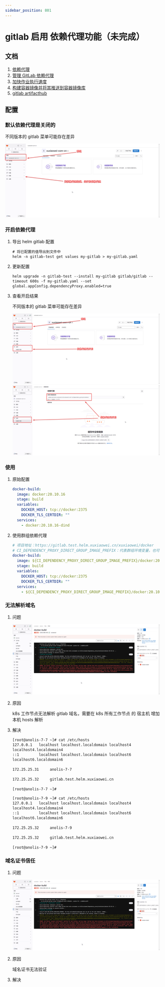 ```yaml
---
sidebar_position: 801
---
```


# gitlab 启用 依赖代理功能（未完成）

## 文档

1. [依赖代理](https://docs.gitlab.cn/jh/user/packages/dependency_proxy/index.html)
2. [管理 GitLab 依赖代理](https://docs.gitlab.cn/jh/administration/packages/dependency_proxy.html)
3. [加快作业执行速度](https://docs.gitlab.cn/runner/configuration/speed_up_job_execution.html)
4. [构建容器镜像并将其推送到容器镜像库](https://docs.gitlab.cn/jh/user/packages/container_registry/build_and_push_images.html)
5. [gitlab artifacthub](https://artifacthub.io/packages/helm/gitlab/gitlab?modal=values)

## 配置

### 默认依赖代理是关闭的

不同版本的 gitlab 菜单可能存在差异

![gitlab-56.png](static/gitlab-56.png)

### 开启依赖代理

1. 导出 helm gitlab 配置

    ```shell
    # 将已配置的值导出到文件中
    helm -n gitlab-test get values my-gitlab > my-gitlab.yaml
    ```

2. 更新配置

   ```shell
   helm upgrade -n gitlab-test --install my-gitlab gitlab/gitlab --timeout 600s -f my-gitlab.yaml --set global.appConfig.dependencyProxy.enabled=true
   ```

3. 查看开启结果

   不同版本的 gitlab 菜单可能存在差异

   ![gitlab-57.png](static/gitlab-57.png)
   ![gitlab-58.png](static/gitlab-58.png)

### 使用

1. 原始配置

   ```yaml
   docker-build:
     image: docker:20.10.16
     stage: build
     variables:
       DOCKER_HOST: tcp://docker:2375
       DOCKER_TLS_CERTDIR: ""
     services:
       - docker:20.10.16-dind
   ```

2. 使用群组依赖代理

   ```yaml
   # 项目地址：https://gitlab.test.helm.xuxiaowei.cn/xuxiaowei/docker
   # CI_DEPENDENCY_PROXY_DIRECT_GROUP_IMAGE_PREFIX：代表群组环境变量，也可直接使用 gitlab.test.helm.xuxiaowei.cn/xuxiaowei/dependency_proxy/containers
   docker-build:
     image: ${CI_DEPENDENCY_PROXY_DIRECT_GROUP_IMAGE_PREFIX}/docker:20.10.16
     stage: build
     variables:
       DOCKER_HOST: tcp://docker:2375
       DOCKER_TLS_CERTDIR: ""
     services:
       - ${CI_DEPENDENCY_PROXY_DIRECT_GROUP_IMAGE_PREFIX}/docker:20.10.16-dind
   ```

### 无法解析域名

1. 问题

   ![gitlab-59.png](static/gitlab-59.png)

2. 原因

   k8s 工作节点无法解析 gitlab 域名，需要在 k8s 所有工作节点 的 宿主机 增加本机 hosts 解析

3. 解决

   ```shell
   [root@anolis-7-7 ~]# cat /etc/hosts
   127.0.0.1   localhost localhost.localdomain localhost4 localhost4.localdomain4
   ::1         localhost localhost.localdomain localhost6 localhost6.localdomain6
   
   172.25.25.31 	anolis-7-7
   
   172.25.25.32 	gitlab.test.helm.xuxiaowei.cn
   
   [root@anolis-7-7 ~]# 
   ```

   ```shell
   [root@anolis-7-9 ~]# cat /etc/hosts
   127.0.0.1   localhost localhost.localdomain localhost4 localhost4.localdomain4
   ::1         localhost localhost.localdomain localhost6 localhost6.localdomain6
   
   172.25.25.32 	anolis-7-9
   
   172.25.25.32 	gitlab.test.helm.xuxiaowei.cn
   
   [root@anolis-7-9 ~]# 
   ```

### 域名证书信任

1. 问题

   ![gitlab-60.png](static/gitlab-60.png)

2. 原因
   
   域名证书无法验证
   
3. 解决
